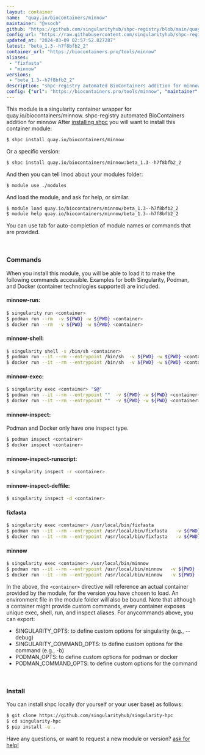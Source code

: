 ```yaml
---
layout: container
name:  "quay.io/biocontainers/minnow"
maintainer: "@vsoch"
github: "https://github.com/singularityhub/shpc-registry/blob/main/quay.io/biocontainers/minnow/container.yaml"
config_url: "https://raw.githubusercontent.com/singularityhub/shpc-registry/main/quay.io/biocontainers/minnow/container.yaml"
updated_at: "2024-03-09 02:57:52.827287"
latest: "beta_1.3--h7f8bfb2_2"
container_url: "https://biocontainers.pro/tools/minnow"
aliases:
 - "fixfasta"
 - "minnow"
versions:
 - "beta_1.3--h7f8bfb2_2"
description: "shpc-registry automated BioContainers addition for minnow"
config: {"url": "https://biocontainers.pro/tools/minnow", "maintainer": "@vsoch", "description": "shpc-registry automated BioContainers addition for minnow", "latest": {"beta_1.3--h7f8bfb2_2": "sha256:35ccf4f29592aee63b5ef61429d75f7b9e4cac62660c16a38aaec4612ff51d5f"}, "tags": {"beta_1.3--h7f8bfb2_2": "sha256:35ccf4f29592aee63b5ef61429d75f7b9e4cac62660c16a38aaec4612ff51d5f"}, "docker": "quay.io/biocontainers/minnow", "aliases": {"fixfasta": "/usr/local/bin/fixfasta", "minnow": "/usr/local/bin/minnow"}}
---
```


This module is a singularity container wrapper for quay.io/biocontainers/minnow.
shpc-registry automated BioContainers addition for minnow
After [installing shpc](#install) you will want to install this container module:


```bash
$ shpc install quay.io/biocontainers/minnow
```

Or a specific version:

```bash
$ shpc install quay.io/biocontainers/minnow:beta_1.3--h7f8bfb2_2
```

And then you can tell lmod about your modules folder:

```bash
$ module use ./modules
```

And load the module, and ask for help, or similar.

```bash
$ module load quay.io/biocontainers/minnow/beta_1.3--h7f8bfb2_2
$ module help quay.io/biocontainers/minnow/beta_1.3--h7f8bfb2_2
```

You can use tab for auto-completion of module names or commands that are provided.

<br>

### Commands

When you install this module, you will be able to load it to make the following commands accessible.
Examples for both Singularity, Podman, and Docker (container technologies supported) are included.

#### minnow-run:

```bash
$ singularity run <container>
$ podman run --rm  -v ${PWD} -w ${PWD} <container>
$ docker run --rm  -v ${PWD} -w ${PWD} <container>
```

#### minnow-shell:

```bash
$ singularity shell -s /bin/sh <container>
$ podman run --it --rm --entrypoint /bin/sh  -v ${PWD} -w ${PWD} <container>
$ docker run --it --rm --entrypoint /bin/sh  -v ${PWD} -w ${PWD} <container>
```

#### minnow-exec:

```bash
$ singularity exec <container> "$@"
$ podman run --it --rm --entrypoint ""  -v ${PWD} -w ${PWD} <container> "$@"
$ docker run --it --rm --entrypoint ""  -v ${PWD} -w ${PWD} <container> "$@"
```

#### minnow-inspect:

Podman and Docker only have one inspect type.

```bash
$ podman inspect <container>
$ docker inspect <container>
```

#### minnow-inspect-runscript:

```bash
$ singularity inspect -r <container>
```

#### minnow-inspect-deffile:

```bash
$ singularity inspect -d <container>
```


#### fixfasta

```bash
$ singularity exec <container> /usr/local/bin/fixfasta
$ podman run --it --rm --entrypoint /usr/local/bin/fixfasta   -v ${PWD} -w ${PWD} <container> -c " $@"
$ docker run --it --rm --entrypoint /usr/local/bin/fixfasta   -v ${PWD} -w ${PWD} <container> -c " $@"
```


#### minnow

```bash
$ singularity exec <container> /usr/local/bin/minnow
$ podman run --it --rm --entrypoint /usr/local/bin/minnow   -v ${PWD} -w ${PWD} <container> -c " $@"
$ docker run --it --rm --entrypoint /usr/local/bin/minnow   -v ${PWD} -w ${PWD} <container> -c " $@"
```



In the above, the `<container>` directive will reference an actual container provided
by the module, for the version you have chosen to load. An environment file in the
module folder will also be bound. Note that although a container
might provide custom commands, every container exposes unique exec, shell, run, and
inspect aliases. For anycommands above, you can export:

 - SINGULARITY_OPTS: to define custom options for singularity (e.g., --debug)
 - SINGULARITY_COMMAND_OPTS: to define custom options for the command (e.g., -b)
 - PODMAN_OPTS: to define custom options for podman or docker
 - PODMAN_COMMAND_OPTS: to define custom options for the command

<br>

### Install

You can install shpc locally (for yourself or your user base) as follows:

```bash
$ git clone https://github.com/singularityhub/singularity-hpc
$ cd singularity-hpc
$ pip install -e .
```

Have any questions, or want to request a new module or version? [ask for help!](https://github.com/singularityhub/singularity-hpc/issues)